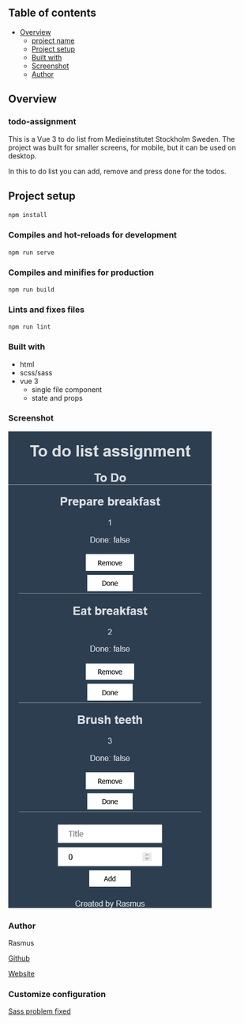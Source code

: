 ## Table of contents

- [Overview](#overview)
  - [project name](#todo-assignment)
  - [Project setup](#project-setup)
  - [Built with](#built-with)
  - [Screenshot](#screenshot)
  - [Author](#author)

## Overview

### todo-assignment

This is a Vue 3 to do list from Medieinstitutet Stockholm Sweden.
The project was built for smaller screens, for mobile, but it can be used on desktop.

In this to do list you can add, remove and press done for the todos.

## Project setup

```
npm install
```

### Compiles and hot-reloads for development

```
npm run serve
```

### Compiles and minifies for production

```
npm run build
```

### Lints and fixes files

```
npm run lint
```

### Built with

- html
- scss/sass
- vue 3
  - single file component
  - state and props

### Screenshot

![Mobile screenshot](./src/assets/Screenshot.png)

### Author

Rasmus

[Github](https://github.com/Rasweb)

[Website](https://rasweb.one/)

### Customize configuration

[Sass problem fixed](https://stackoverflow.com/a/68316527)
